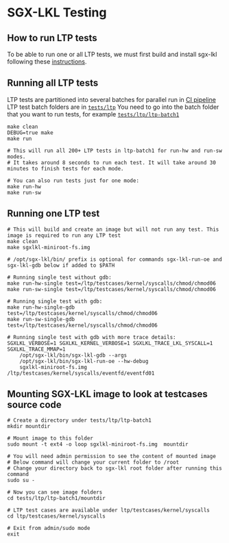 SGX-LKL Testing
===============

How to run LTP tests
--------------------

To be able to run one or all LTP tests, we must first build and install sgx-lkl following these [instructions](../README.md).


## Running all LTP tests

LTP tests are partitioned into several batches for parallel run in [CI pipeline](https://dev.azure.com/sgx-lkl/sgx-lkl/_build)
LTP test batch folders are in [`tests/ltp`](../tests/ltp)
You need to go into the batch folder that you want to run tests, for example [`tests/ltp/ltp-batch1`](../tests/ltp/ltp-batch1)

```
make clean
DEBUG=true make
make run

# This will run all 200+ LTP tests in ltp-batch1 for run-hw and run-sw modes. 
# It takes around 8 seconds to run each test. It will take around 30 minutes to finish tests for each mode.

# You can also run tests just for one mode:
make run-hw
make run-sw
```

## Running one LTP test

```
# This will build and create an image but will not run any test. This image is required to run any LTP test
make clean
make sgxlkl-miniroot-fs.img

# /opt/sgx-lkl/bin/ prefix is optional for commands sgx-lkl-run-oe and sgx-lkl-gdb below if added to $PATH

# Running single test without gdb:
make run-hw-single test=/ltp/testcases/kernel/syscalls/chmod/chmod06
make run-sw-single test=/ltp/testcases/kernel/syscalls/chmod/chmod06

# Running single test with gdb:
make run-hw-single-gdb test=/ltp/testcases/kernel/syscalls/chmod/chmod06
make run-sw-single-gdb test=/ltp/testcases/kernel/syscalls/chmod/chmod06

# Running single test with gdb with more trace details:
SGXLKL_VERBOSE=1 SGXLKL_KERNEL_VERBOSE=1 SGXLKL_TRACE_LKL_SYSCALL=1 SGXLKL_TRACE_MMAP=1
	/opt/sgx-lkl/bin/sgx-lkl-gdb --args
	/opt/sgx-lkl/bin/sgx-lkl-run-oe --hw-debug
	sgxlkl-miniroot-fs.img /ltp/testcases/kernel/syscalls/eventfd/eventfd01
```

## Mounting SGX-LKL image to look at testcases source code

```
# Create a directory under tests/ltp/ltp-batch1
mkdir mountdir

# Mount image to this folder 
sudo mount -t ext4 -o loop sgxlkl-miniroot-fs.img  mountdir

# You will need admin permission to see the content of mounted image
# Below command will change your current folder to /root
# Change your directory back to sgx-lkl root folder after running this command
sudo su - 

# Now you can see image folders
cd tests/ltp/ltp-batch1/mountdir

# LTP test cases are available under ltp/testcases/kernel/syscalls
cd ltp/testcases/kernel/syscalls

# Exit from admin/sudo mode
exit
```
